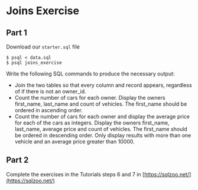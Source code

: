# Joins Exercise

## Part 1 

Download our `starter.sql` file 

    $ psql < data.sql
    $ psql joins_exercise

Write the following SQL commands to produce the necessary output:

-   Join the two tables so that every column and record appears, regardless of if there is not an  owner_id.
- Count the number of cars for each owner. Display the owners  first_name,  last_name  and  count  of vehicles. The first_name should be ordered in ascending order. 
- Count the number of cars for each owner and display the average price for each of the cars as integers. Display the owners  first_name,  last_name, average price and count of vehicles. The  first_name  should be ordered in descending order. Only display results with more than one vehicle and an average price greater than 10000. 

## Part 2

Complete the exercises in the Tutorials steps 6 and 7 in  [https://sqlzoo.net/](https://sqlzoo.net/)
